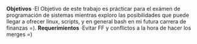**Objetivos**
·El Objetivo de este trabajo es prácticar para el exámen de programación de sistemas mientras exploro las posibilidades que puede llegar a ofrecer linux, scripts, y en general bash en mi futura carrera de finanzas =).
**Requerimientos**
·Evitar FF y conflictos a la hora de hacer los merges =)
